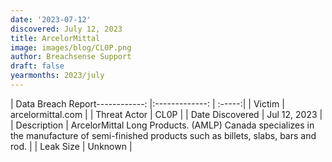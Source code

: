 ```yaml
---
date: '2023-07-12'
discovered: July 12, 2023
title: ArcelorMittal
image: images/blog/CL0P.png
author: Breachsense Support
draft: false
yearmonths: 2023/july
---
```


| Data Breach Report------------:     |:-------------:    | :-----:|
| Victim      | arcelormittal.com      | 
| Threat Actor      | CL0P      | 
| Date Discovered      | Jul 12, 2023      | 
| Description      | ArcelorMittal Long Products. (AMLP) Canada specializes in the manufacture of semi-finished products such as billets, slabs, bars and rod.      | 
| Leak Size      | Unknown      | 

